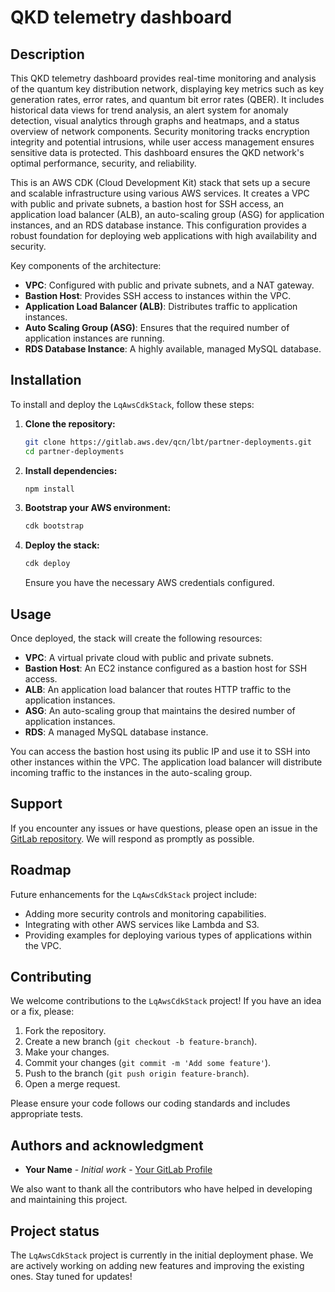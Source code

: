 # QKD telemetry dashboard

## Description

This QKD telemetry dashboard provides real-time monitoring and analysis of the quantum key distribution network, displaying key metrics such as key generation rates, error rates, and quantum bit error rates (QBER). It includes historical data views for trend analysis, an alert system for anomaly detection, visual analytics through graphs and heatmaps, and a status overview of network components. Security monitoring tracks encryption integrity and potential intrusions, while user access management ensures sensitive data is protected. This dashboard ensures the QKD network's optimal performance, security, and reliability.

This is an AWS CDK (Cloud Development Kit) stack that sets up a secure and scalable infrastructure using various AWS services. It creates a VPC with public and private subnets, a bastion host for SSH access, an application load balancer (ALB), an auto-scaling group (ASG) for application instances, and an RDS database instance. This configuration provides a robust foundation for deploying web applications with high availability and security.

Key components of the architecture:

- **VPC**: Configured with public and private subnets, and a NAT gateway.
- **Bastion Host**: Provides SSH access to instances within the VPC.
- **Application Load Balancer (ALB)**: Distributes traffic to application instances.
- **Auto Scaling Group (ASG)**: Ensures that the required number of application instances are running.
- **RDS Database Instance**: A highly available, managed MySQL database.

## Installation

To install and deploy the `LqAwsCdkStack`, follow these steps:

1. **Clone the repository:**

    ```bash
    git clone https://gitlab.aws.dev/qcn/lbt/partner-deployments.git
    cd partner-deployments
    ```

2. **Install dependencies:**

    ```bash
    npm install
    ```

3. **Bootstrap your AWS environment:**

    ```bash
    cdk bootstrap
    ```

4. **Deploy the stack:**

    ```bash
    cdk deploy
    ```

    Ensure you have the necessary AWS credentials configured.

## Usage

Once deployed, the stack will create the following resources:

- **VPC**: A virtual private cloud with public and private subnets.
- **Bastion Host**: An EC2 instance configured as a bastion host for SSH access.
- **ALB**: An application load balancer that routes HTTP traffic to the application instances.
- **ASG**: An auto-scaling group that maintains the desired number of application instances.
- **RDS**: A managed MySQL database instance.

You can access the bastion host using its public IP and use it to SSH into other instances within the VPC. The application load balancer will distribute incoming traffic to the instances in the auto-scaling group.

## Support

If you encounter any issues or have questions, please open an issue in the [GitLab repository](https://gitlab.aws.dev/qcn/lbt/partner-deployments/issues). We will respond as promptly as possible.

## Roadmap

Future enhancements for the `LqAwsCdkStack` project include:

- Adding more security controls and monitoring capabilities.
- Integrating with other AWS services like Lambda and S3.
- Providing examples for deploying various types of applications within the VPC.

## Contributing

We welcome contributions to the `LqAwsCdkStack` project! If you have an idea or a fix, please:

1. Fork the repository.
2. Create a new branch (`git checkout -b feature-branch`).
3. Make your changes.
4. Commit your changes (`git commit -m 'Add some feature'`).
5. Push to the branch (`git push origin feature-branch`).
6. Open a merge request.

Please ensure your code follows our coding standards and includes appropriate tests.

## Authors and acknowledgment

- **Your Name** - *Initial work* - [Your GitLab Profile](https://gitlab.aws.dev/your-profile)

We also want to thank all the contributors who have helped in developing and maintaining this project.

## Project status

The `LqAwsCdkStack` project is currently in the initial deployment phase. We are actively working on adding new features and improving the existing ones. Stay tuned for updates!

